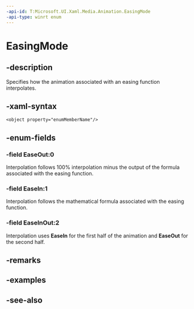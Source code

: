 ```yaml
---
-api-id: T:Microsoft.UI.Xaml.Media.Animation.EasingMode
-api-type: winrt enum
---
```


<!-- Enumeration syntax
public enum Windows.UI.Xaml.Media.Animation.EasingMode : int
-->

# EasingMode

## -description
Specifies how the animation associated with an easing function interpolates.

## -xaml-syntax
```xaml
<object property="enumMemberName"/>
```


## -enum-fields
### -field EaseOut:0
Interpolation follows 100% interpolation minus the output of the formula associated with the easing function.

### -field EaseIn:1
Interpolation follows the mathematical formula associated with the easing function.

### -field EaseInOut:2
Interpolation uses **EaseIn** for the first half of the animation and **EaseOut** for the second half.


## -remarks

## -examples

## -see-also
